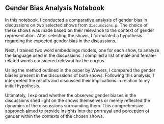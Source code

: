 ## Gender Bias Analysis Notebook

In this notebook, I conducted a comparative analysis of gender bias in discussions on two selected shows from `discussions.p`. The choice of these shows was made based on their relevance to the context of gender representation. After selecting the shows, I formulated a hypothesis regarding the expected gender bias in the discussions.

Next, I trained two word embeddings models, one for each show, to analyze the language used in the discussions. I compiled a list of male and female-related words considered relevant for the corpus.

Using the method outlined in the paper by Wevers, I compared the gender biases present in the discussions of both shows. Following this analysis, I interpreted the results and discussed their implications in relation to my initial hypothesis.

Ultimately, I explored whether the observed gender biases in the discussions shed light on the shows themselves or merely reflected the dynamics of the discussions surrounding them. This comprehensive approach aimed to provide insights into the portrayal and perception of gender within the contexts of the chosen shows.
